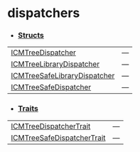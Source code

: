
# dispatchers

- ### [Structs](./dispatchers-structs.md)

| | |
|:---|:---|
| [ICMTreeDispatcher](./cartesian_merkle_tree-components-cmtree_component-ICMTreeDispatcher.md) | — |
| [ICMTreeLibraryDispatcher](./cartesian_merkle_tree-components-cmtree_component-ICMTreeLibraryDispatcher.md) | — |
| [ICMTreeSafeLibraryDispatcher](./cartesian_merkle_tree-components-cmtree_component-ICMTreeSafeLibraryDispatcher.md) | — |
| [ICMTreeSafeDispatcher](./cartesian_merkle_tree-components-cmtree_component-ICMTreeSafeDispatcher.md) | — |

- ### [Traits](./dispatchers-traits.md)

| | |
|:---|:---|
| [ICMTreeDispatcherTrait](./cartesian_merkle_tree-components-cmtree_component-ICMTreeDispatcherTrait.md) | — |
| [ICMTreeSafeDispatcherTrait](./cartesian_merkle_tree-components-cmtree_component-ICMTreeSafeDispatcherTrait.md) | — |
